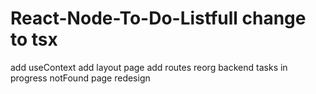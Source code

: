 # React-Node-To-Do-Listfull change to tsx
add useContext
add layout page
add routes reorg
backend tasks in progress 
notFound page redesign
